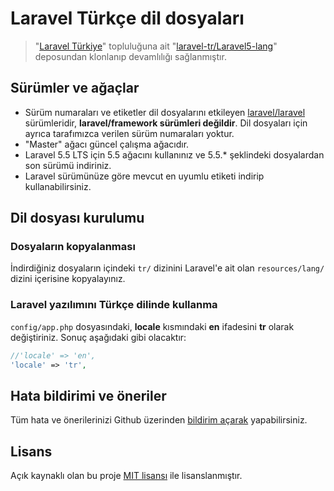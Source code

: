 # Laravel Türkçe dil dosyaları

> "[Laravel Türkiye](http://laravel.gen.tr/)" topluluğuna ait "[laravel-tr/Laravel5-lang](https://github.com/laravel-tr/Laravel5-lang)" deposundan klonlanıp devamlılığı sağlanmıştır.

## Sürümler ve ağaçlar

* Sürüm numaraları ve etiketler dil dosyalarını etkileyen [laravel/laravel](https://github.com/laravel/laravel/tags) sürümleridir, **laravel/framework sürümleri değildir**. Dil dosyaları için ayrıca tarafımızca verilen sürüm numaraları yoktur.
* "Master" ağacı güncel çalışma ağacıdır.
* Laravel 5.5 LTS için 5.5 ağacını kullanınız ve 5.5.* şeklindeki dosyalardan son sürümü indiriniz.
* Laravel sürümünüze göre mevcut en uyumlu etiketi indirip kullanabilirsiniz.



## Dil dosyası kurulumu

### Dosyaların kopyalanması

İndirdiğiniz dosyaların içindeki `tr/` dizinini Laravel'e ait olan `resources/lang/` dizini içerisine kopyalayınız.

### Laravel yazılımını Türkçe dilinde kullanma

`config/app.php` dosyasındaki, **locale** kısmındaki **en** ifadesini **tr** olarak değiştiriniz. Sonuç aşağıdaki gibi olacaktır:

```php
//'locale' => 'en', 
'locale' => 'tr', 
```

## Hata bildirimi ve öneriler

Tüm hata ve önerilerinizi Github üzerinden [bildirim açarak](https://github.com/juy/laravel-turkish-language/issues/new) yapabilirsiniz.

## Lisans
Açık kaynaklı olan bu proje [MIT lisansı][mit-url] ile lisanslanmıştır.

[mit-url]: http://opensource.org/licenses/MIT